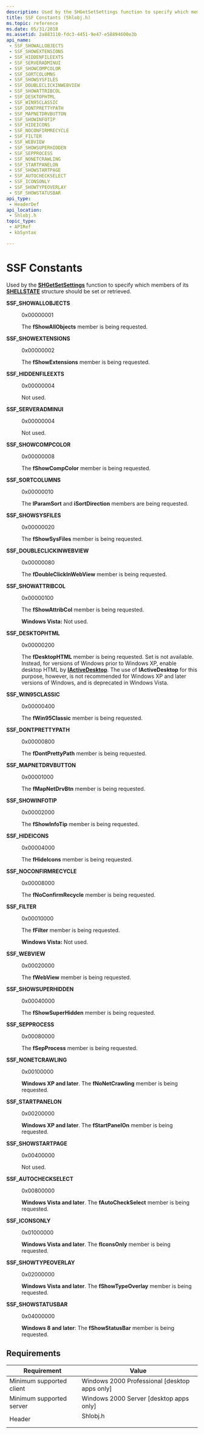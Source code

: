 ```yaml
---
description: Used by the SHGetSetSettings function to specify which members of its SHELLSTATE structure should be set or retrived.
title: SSF Constants (Shlobj.h)
ms.topic: reference
ms.date: 05/31/2018
ms.assetid: 2a883110-fdc3-4451-9e47-e58894600e3b
api_name: 
 - SSF_SHOWALLOBJECTS
 - SSF_SHOWEXTENSIONS
 - SSF_HIDDENFILEEXTS
 - SSF_SERVERADMINUI
 - SSF_SHOWCOMPCOLOR
 - SSF_SORTCOLUMNS
 - SSF_SHOWSYSFILES
 - SSF_DOUBLECLICKINWEBVIEW
 - SSF_SHOWATTRIBCOL
 - SSF_DESKTOPHTML
 - SSF_WIN95CLASSIC
 - SSF_DONTPRETTYPATH
 - SSF_MAPNETDRVBUTTON
 - SSF_SHOWINFOTIP
 - SSF_HIDEICONS
 - SSF_NOCONFIRMRECYCLE
 - SSF_FILTER
 - SSF_WEBVIEW
 - SSF_SHOWSUPERHIDDEN
 - SSF_SEPPROCESS
 - SSF_NONETCRAWLING
 - SSF_STARTPANELON
 - SSF_SHOWSTARTPAGE
 - SSF_AUTOCHECKSELECT
 - SSF_ICONSONLY
 - SSF_SHOWTYPEOVERLAY
 - SSF_SHOWSTATUSBAR
api_type: 
 - HeaderDef
api_location: 
 - Shlobj.h
topic_type: 
 - APIRef
 - kbSyntax

---
```


# SSF Constants

Used by the [**SHGetSetSettings**](/windows/desktop/api/shlobj_core/nf-shlobj_core-shgetsetsettings) function to specify which members of its [**SHELLSTATE**](/windows/win32/api/shlobj_core/ns-shlobj_core-shellstatea) structure should be set or retrieved.

<dl> <dt>

<span id="SSF_SHOWALLOBJECTS"></span><span id="ssf_showallobjects"></span>**SSF\_SHOWALLOBJECTS**
</dt> <dd> <dl> <dt>

0x00000001
</dt> <dt>



The **fShowAllObjects** member is being requested.


</dt> </dl> </dd> <dt>

<span id="SSF_SHOWEXTENSIONS"></span><span id="ssf_showextensions"></span>**SSF\_SHOWEXTENSIONS**
</dt> <dd> <dl> <dt>

0x00000002
</dt> <dt>



The **fShowExtensions** member is being requested.


</dt> </dl> </dd> <dt>

<span id="SSF_HIDDENFILEEXTS"></span><span id="ssf_hiddenfileexts"></span>**SSF\_HIDDENFILEEXTS**
</dt> <dd> <dl> <dt>

0x00000004
</dt> <dt>



Not used.


</dt> </dl> </dd> <dt>

<span id="SSF_SERVERADMINUI"></span><span id="ssf_serveradminui"></span>**SSF\_SERVERADMINUI**
</dt> <dd> <dl> <dt>

0x00000004
</dt> <dt>



Not used.


</dt> </dl> </dd> <dt>

<span id="SSF_SHOWCOMPCOLOR"></span><span id="ssf_showcompcolor"></span>**SSF\_SHOWCOMPCOLOR**
</dt> <dd> <dl> <dt>

0x00000008
</dt> <dt>



The **fShowCompColor** member is being requested.


</dt> </dl> </dd> <dt>

<span id="SSF_SORTCOLUMNS"></span><span id="ssf_sortcolumns"></span>**SSF\_SORTCOLUMNS**
</dt> <dd> <dl> <dt>

0x00000010
</dt> <dt>



The **lParamSort** and **iSortDirection** members are being requested.


</dt> </dl> </dd> <dt>

<span id="SSF_SHOWSYSFILES"></span><span id="ssf_showsysfiles"></span>**SSF\_SHOWSYSFILES**
</dt> <dd> <dl> <dt>

0x00000020
</dt> <dt>



The **fShowSysFiles** member is being requested.


</dt> </dl> </dd> <dt>

<span id="SSF_DOUBLECLICKINWEBVIEW"></span><span id="ssf_doubleclickinwebview"></span>**SSF\_DOUBLECLICKINWEBVIEW**
</dt> <dd> <dl> <dt>

0x00000080
</dt> <dt>



The **fDoubleClickInWebView** member is being requested.


</dt> </dl> </dd> <dt>

<span id="SSF_SHOWATTRIBCOL"></span><span id="ssf_showattribcol"></span>**SSF\_SHOWATTRIBCOL**
</dt> <dd> <dl> <dt>

0x00000100
</dt> <dt>



The **fShowAttribCol** member is being requested.

**Windows Vista:** Not used.


</dt> </dl> </dd> <dt>

<span id="SSF_DESKTOPHTML"></span><span id="ssf_desktophtml"></span>**SSF\_DESKTOPHTML**
</dt> <dd> <dl> <dt>

0x00000200
</dt> <dt>



The **fDesktopHTML** member is being requested. Set is not available. Instead, for versions of Windows prior to Windows XP, enable desktop HTML by [**IActiveDesktop**](/windows/win32/api/shlobj_core/nn-shlobj_core-iactivedesktop). The use of **IActiveDesktop** for this purpose, however, is not recommended for Windows XP and later versions of Windows, and is deprecated in Windows Vista.


</dt> </dl> </dd> <dt>

<span id="SSF_WIN95CLASSIC"></span><span id="ssf_win95classic"></span>**SSF\_WIN95CLASSIC**
</dt> <dd> <dl> <dt>

0x00000400
</dt> <dt>



The **fWin95Classic** member is being requested.


</dt> </dl> </dd> <dt>

<span id="SSF_DONTPRETTYPATH"></span><span id="ssf_dontprettypath"></span>**SSF\_DONTPRETTYPATH**
</dt> <dd> <dl> <dt>

0x00000800
</dt> <dt>



The **fDontPrettyPath** member is being requested.


</dt> </dl> </dd> <dt>

<span id="SSF_MAPNETDRVBUTTON"></span><span id="ssf_mapnetdrvbutton"></span>**SSF\_MAPNETDRVBUTTON**
</dt> <dd> <dl> <dt>

0x00001000
</dt> <dt>



The **fMapNetDrvBtn** member is being requested.


</dt> </dl> </dd> <dt>

<span id="SSF_SHOWINFOTIP"></span><span id="ssf_showinfotip"></span>**SSF\_SHOWINFOTIP**
</dt> <dd> <dl> <dt>

0x00002000
</dt> <dt>



The **fShowInfoTip** member is being requested.


</dt> </dl> </dd> <dt>

<span id="SSF_HIDEICONS"></span><span id="ssf_hideicons"></span>**SSF\_HIDEICONS**
</dt> <dd> <dl> <dt>

0x00004000
</dt> <dt>



The **fHideIcons** member is being requested.


</dt> </dl> </dd> <dt>

<span id="SSF_NOCONFIRMRECYCLE"></span><span id="ssf_noconfirmrecycle"></span>**SSF\_NOCONFIRMRECYCLE**
</dt> <dd> <dl> <dt>

0x00008000
</dt> <dt>



The **fNoConfirmRecycle** member is being requested.


</dt> </dl> </dd> <dt>

<span id="SSF_FILTER"></span><span id="ssf_filter"></span>**SSF\_FILTER**
</dt> <dd> <dl> <dt>

0x00010000
</dt> <dt>



The **fFilter** member is being requested.

**Windows Vista:** Not used.


</dt> </dl> </dd> <dt>

<span id="SSF_WEBVIEW"></span><span id="ssf_webview"></span>**SSF\_WEBVIEW**
</dt> <dd> <dl> <dt>

0x00020000
</dt> <dt>



The **fWebView** member is being requested.


</dt> </dl> </dd> <dt>

<span id="SSF_SHOWSUPERHIDDEN"></span><span id="ssf_showsuperhidden"></span>**SSF\_SHOWSUPERHIDDEN**
</dt> <dd> <dl> <dt>

0x00040000
</dt> <dt>



The **fShowSuperHidden** member is being requested.


</dt> </dl> </dd> <dt>

<span id="SSF_SEPPROCESS"></span><span id="ssf_sepprocess"></span>**SSF\_SEPPROCESS**
</dt> <dd> <dl> <dt>

0x00080000
</dt> <dt>



The **fSepProcess** member is being requested.


</dt> </dl> </dd> <dt>

<span id="SSF_NONETCRAWLING"></span><span id="ssf_nonetcrawling"></span>**SSF\_NONETCRAWLING**
</dt> <dd> <dl> <dt>

0x00100000
</dt> <dt>



**Windows XP and later**. The **fNoNetCrawling** member is being requested.


</dt> </dl> </dd> <dt>

<span id="SSF_STARTPANELON"></span><span id="ssf_startpanelon"></span>**SSF\_STARTPANELON**
</dt> <dd> <dl> <dt>

0x00200000
</dt> <dt>



**Windows XP and later**. The **fStartPanelOn** member is being requested.


</dt> </dl> </dd> <dt>

<span id="SSF_SHOWSTARTPAGE"></span><span id="ssf_showstartpage"></span>**SSF\_SHOWSTARTPAGE**
</dt> <dd> <dl> <dt>

0x00400000
</dt> <dt>



Not used.


</dt> </dl> </dd> <dt>

<span id="SSF_AUTOCHECKSELECT"></span><span id="ssf_autocheckselect"></span>**SSF\_AUTOCHECKSELECT**
</dt> <dd> <dl> <dt>

0x00800000
</dt> <dt>



**Windows Vista and later**. The **fAutoCheckSelect** member is being requested.


</dt> </dl> </dd> <dt>

<span id="SSF_ICONSONLY"></span><span id="ssf_iconsonly"></span>**SSF\_ICONSONLY**
</dt> <dd> <dl> <dt>

0x01000000
</dt> <dt>



**Windows Vista and later**. The **fIconsOnly** member is being requested.


</dt> </dl> </dd> <dt>

<span id="SSF_SHOWTYPEOVERLAY"></span><span id="ssf_showtypeoverlay"></span>**SSF\_SHOWTYPEOVERLAY**
</dt> <dd> <dl> <dt>

0x02000000
</dt> <dt>



**Windows Vista and later**. The **fShowTypeOverlay** member is being requested.


</dt> </dl> </dd> <dt>

<span id="SSF_SHOWSTATUSBAR"></span><span id="ssf_showstatusbar"></span>**SSF\_SHOWSTATUSBAR**
</dt> <dd> <dl> <dt>

0x04000000
</dt> <dt>



**Windows 8 and later**: The **fShowStatusBar** member is being requested.


</dt> </dl> </dd> </dl>

## Requirements



| Requirement | Value |
|-------------------------------------|-------------------------------------------------------------------------------------|
| Minimum supported client<br/> | Windows 2000 Professional \[desktop apps only\]<br/>                          |
| Minimum supported server<br/> | Windows 2000 Server \[desktop apps only\]<br/>                                |
| Header<br/>                   | <dl> <dt>Shlobj.h</dt> </dl> |



 

 
